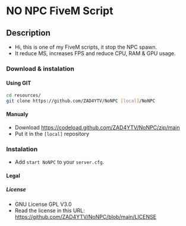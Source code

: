 # NO NPC FiveM Script

## Description

- Hi, this is one of my FiveM scripts, it stop the NPC spawn.
- It reduce MS, increases FPS and reduce CPU, RAM & GPU usage.

### Download & instalation

#### Using GIT

```sh
cd resources/
git clone https://github.com/ZAD4YTV/NoNPC [local]/NoNPC
```

#### Manualy

- Download <https://codeload.github.com/ZAD4YTV/NoNPC/zip/main>
- Put it in the `[local]` repository

### Instalation

- Add `start NoNPC` to your `server.cfg`.

#### Legal

##### License

- GNU License GPL V3.0
- Read the license in this URL: <https://github.com/ZAD4YTV/NoNPC/blob/main/LICENSE>
